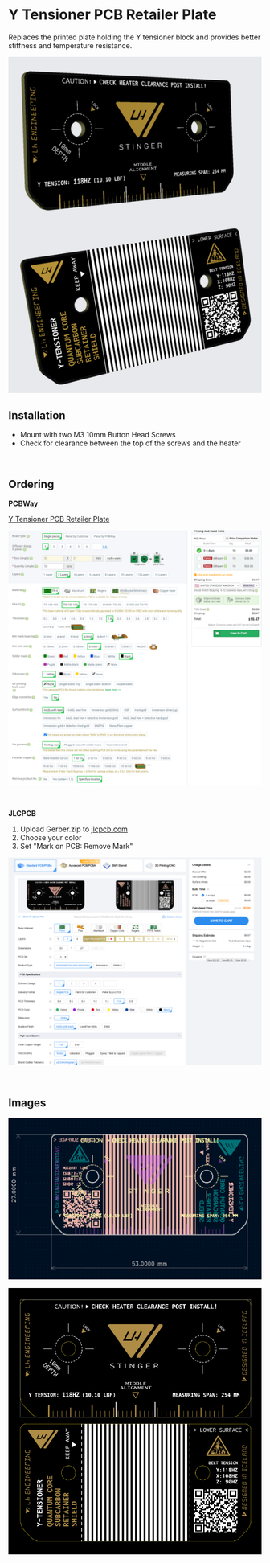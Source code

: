 # Y Tensioner PCB Retailer Plate

Replaces the printed plate holding the Y tensioner block and provides better stiffness and temperature resistance.

![](Assets/1.png)

## Installation

* Mount with two M3 10mm Button Head Screws
* Check for clearance between the top of the screws and the heater 
<br>

## Ordering



**PCBWay**

 [Y Tensioner PCB Retailer Plate](https://www.pcbway.com/project/shareproject/LH_Stinger_Y_Tensioner_PCB_Retainer_Plate_a8267ae3.html)

 ![](Assets/way.png)

<br>

**JLCPCB**

1. Upload Gerber.zip to [jlcpcb.com](https://jlcpcb.com)
2. Choose your color
3. Set "Mark on PCB: Remove Mark"

![](Assets/jlc.png)

<br>

## Images

![](Assets/3.png)

![](Assets/2.png)